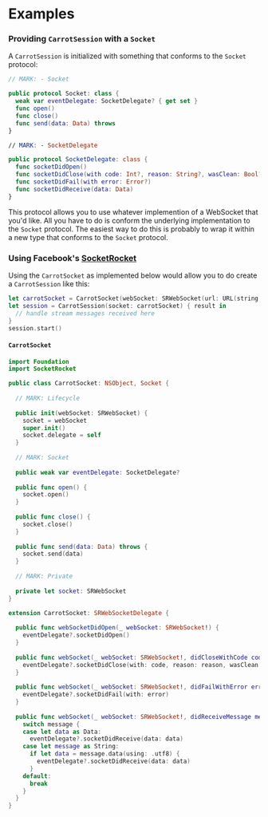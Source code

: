 # Examples

### Providing `CarrotSession` with a `Socket`

A `CarrotSession` is initialized with something that conforms to the `Socket` protocol:

```swift
// MARK: - Socket

public protocol Socket: class {
  weak var eventDelegate: SocketDelegate? { get set }
  func open()
  func close()
  func send(data: Data) throws
}

// MARK: - SocketDelegate

public protocol SocketDelegate: class {
  func socketDidOpen()
  func socketDidClose(with code: Int?, reason: String?, wasClean: Bool?)
  func socketDidFail(with error: Error?)
  func socketDidReceive(data: Data)
}
``` 

This protocol allows you to use whatever implemention of a WebSocket that you'd like. All you have to do is conform the underlying implementation to the `Socket` protocol. The easiest way to do this is probably to wrap it within a new type that conforms to the `Socket` protocol.

### Using Facebook's [SocketRocket](https://github.com/facebook/SocketRocket)

Using the `CarrotSocket` as implemented below would allow you to do create a `CarrotSession` like this:

```swift
let carrotSocket = CarrotSocket(webSocket: SRWebSocket(url: URL(string: "http://78.125.0.209:8080/ws")))
let session = CarrotSession(socket: carrotSocket) { result in
  // handle stream messages received here
}
session.start()
```

#### `CarrotSocket`

```swift
import Foundation
import SocketRocket

public class CarrotSocket: NSObject, Socket {
  
  // MARK: Lifecycle
  
  public init(webSocket: SRWebSocket) {
    socket = webSocket
    super.init()
    socket.delegate = self
  }
  
  // MARK: Socket
    
  public weak var eventDelegate: SocketDelegate?
  
  public func open() {
    socket.open()
  }
  
  public func close() {
    socket.close()
  }
  
  public func send(data: Data) throws {
    socket.send(data)
  }
  
  // MARK: Private
  
  private let socket: SRWebSocket
}

extension CarrotSocket: SRWebSocketDelegate {
  
  public func webSocketDidOpen(_ webSocket: SRWebSocket!) {
    eventDelegate?.socketDidOpen()
  }
  
  public func webSocket(_ webSocket: SRWebSocket!, didCloseWithCode code: Int, reason: String!, wasClean: Bool) {
    eventDelegate?.socketDidClose(with: code, reason: reason, wasClean: wasClean)
  }
  
  public func webSocket(_ webSocket: SRWebSocket!, didFailWithError error: Error!) {
    eventDelegate?.socketDidFail(with: error)
  }
  
  public func webSocket(_ webSocket: SRWebSocket!, didReceiveMessage message: Any!) {
    switch message {
    case let data as Data:
      eventDelegate?.socketDidReceive(data: data)
    case let message as String:
      if let data = message.data(using: .utf8) {
        eventDelegate?.socketDidReceive(data: data)
      }
    default:
      break
    }
  }
}
```
